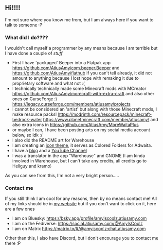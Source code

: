 ## Hi!!!!

I'm not sure where you know me from, but I am always here if you want to talk to someone :P

### What did I do????
I wouldn't call myself a programmer by any means because I am terrible but I have done a couple of *stuff*

- First I have 'packaged' Beeper into a Flatpak app https://github.com/AtiusAmy/com.beeper.Beeper and https://github.com/AtiusAmy/flathub If you can't tell already, it did not amount to anything because I lost hope with remaking it due to proprietary software and what not :(
- I technically technically made some Minecraft mods with MCreator https://github.com/AtiusAmy/morecraft-with-extra-craft and also other ones on CurseForge :) https://legacy.curseforge.com/members/atiusamy/projects
- I cannot be considered an 'artist' but along with those Minecraft mods, I make resource packs! https://modrinth.com/resourcepack/minecraft-bedrock-water https://www.planetminecraft.com/member/atiusamy/ and also extra icons in https://github.com/AtiusAmy/MoreWaitaPlus
- or maybe I can, I have been posting arts on my social media account below, so idk :/
- I also did the README art for Warehouse
- I am creating an [icon theme](https://github.com/AtiusAmy/AdwaitaColors), it serves as Colored Folders for Adwaita.
- I have a  [blog](https://atiusamy.github.io/) and a [YouTube Channel](https://www.youtube.com/@Atius)
- I was a translator in the app "Warehouse" and GNOME (I am kinda involved in Warehouse, but I can't take any credits, all credits go to Heliguy and kramo)

As you can see from this, I'm not a very bright person.....
### Contact me
If you still think I am cool for any reasons, then by no means contact me! 
All of my links should be in [my website](https://www.atiusamy.com/links/) but if you don't want to click on it, here are a few ones

- I am on Bluesky: https://bsky.app/profile/amyiscoolz.atiusamy.com
- I am on the Fediverse: https://social.atiusamy.com/@AmyIsCoolz
- I am on Matrix https://matrix.to/#/@amyiscoolz:chat.atiusamy.com

Other than this, I also have Discord, but I don't encourage you to contact me there :P
